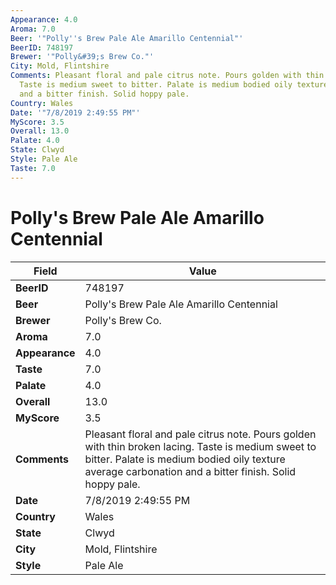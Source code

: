 ```yaml
---
Appearance: 4.0
Aroma: 7.0
Beer: '"Polly''s Brew Pale Ale Amarillo Centennial"'
BeerID: 748197
Brewer: '"Polly&#39;s Brew Co."'
City: Mold, Flintshire
Comments: Pleasant floral and pale citrus note. Pours golden with thin broken lacing.
  Taste is medium sweet to bitter. Palate is medium bodied oily texture average carbonation
  and a bitter finish. Solid hoppy pale.
Country: Wales
Date: '"7/8/2019 2:49:55 PM"'
MyScore: 3.5
Overall: 13.0
Palate: 4.0
State: Clwyd
Style: Pale Ale
Taste: 7.0
---
```


# Polly's Brew Pale Ale Amarillo Centennial

| Field         | Value |
|---------------|-------|
| **BeerID** | 748197 |
| **Beer** | Polly's Brew Pale Ale Amarillo Centennial |
| **Brewer** | Polly&#39;s Brew Co. |
| **Aroma** | 7.0 |
| **Appearance** | 4.0 |
| **Taste** | 7.0 |
| **Palate** | 4.0 |
| **Overall** | 13.0 |
| **MyScore** | 3.5 |
| **Comments** | Pleasant floral and pale citrus note. Pours golden with thin broken lacing. Taste is medium sweet to bitter. Palate is medium bodied oily texture average carbonation and a bitter finish. Solid hoppy pale. |
| **Date** | 7/8/2019 2:49:55 PM |
| **Country** | Wales |
| **State** | Clwyd |
| **City** | Mold, Flintshire |
| **Style** | Pale Ale |
